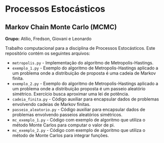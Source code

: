 
# Processos Estocásticos
## Markov Chain Monte Carlo (MCMC)

**Grupo:** Atílio, Fredson, Giovani e Leonardo

Trabalho computacional para a disciplina de Processos Estocásticos. Este repositório contém os seguintes arquivos:

* `metropolis.py` - Implementação do algoritmo de Metropolis-Hastings.
* `exemplo_1.py` - Exemplo do algoritmo de Metropolis-Hastings aplicado a um problema onde a distribuição de proposta é uma cadeia de Markov finita.
* `exemplo_2.py` - Exemplo do algoritmo de Metropolis-Hastings aplicado a um problema onde a distribuição proposta é um passeio aleatório simétrico. Exercício busca aproximar uma lei de potência.
* `cadeia_finita.py` - Código auxiliar para encapsular dados de problemas envolvendo cadeias de Markov finitas.
* `passeio_aleatorio.py` - Código auxiliar para encapsular dados de problemas envolvendo passeios aleatórios simétricos.
* `mc_exemplo_1.py` - Código com exemplo de algoritmo que utiliza o método Monte Carlos para computar o valor de pi.
* `mc_exemplo_2.py` - Código com exemplo de algoritmo que utiliza o método de Monte Carlos para integrar funções.